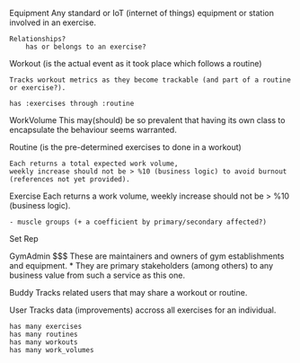 Equipment
	Any standard or IoT (internet of things) equipment or station involved in an exercise.

	Relationships?
		has or belongs to an exercise?

Workout
	(is the actual event as it took place which follows a routine)

	Tracks workout metrics as they become trackable (and part of a routine or exercise?).

	has :exercises through :routine

WorkVolume
	This may(should) be so prevalent that having its own class to encapsulate the behaviour seems warranted.

Routine
	(is the pre-determined exercises to done in a workout)

	Each returns a total expected work volume,
	weekly increase should not be > %10 (business logic) to avoid burnout (references not yet provided).

Exercise
	Each returns a work volume,
	weekly increase should not be > %10 (business logic).

	- muscle groups (+ a coefficient by primary/secondary affected?)

Set
Rep

GymAdmin $$$
	These are maintainers and owners of gym establishments and equipment.
	* They are primary stakeholders (among others) to any business value from such a service as this one.

Buddy
	Tracks related users that may share a workout or routine.

User
	Tracks data (improvements) accross all exercises for an individual.

	has many exercises
	has many routines
	has many workouts
	has many work_volumes
